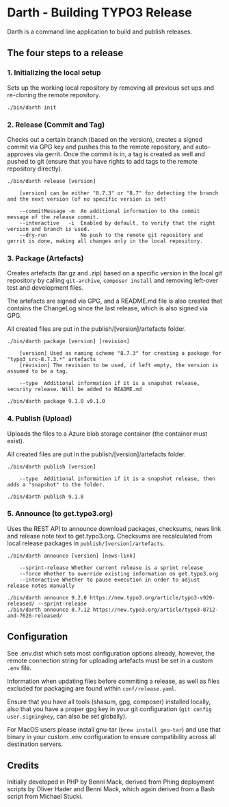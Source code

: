 # Darth - Building TYPO3 Release

Darth is a command line application to build and publish releases.

## The four steps to a release

### 1. Initializing the local setup

Sets up the working local repository by removing all previous set ups and re-cloning the remote repository.

    ./bin/darth init


### 2. Release (Commit and Tag)

Checks out a certain branch (based on the version), creates a signed commit via GPG key and pushes this to the
remote repository, and auto-approves via gerrit. Once the commit is in, a tag is created as well and pushed to
git (ensure that you have rights to add tags to the remote repository directly).

    ./bin/darth release [version]
        
        [version] can be either "8.7.3" or "8.7" for detecting the branch and the next version (of no specific version is set)
            
        --commitMessage -m  An additional information to the commit message of the release commit.
        --interactive   -i  Enabled by default, to verify that the right version and branch is used.
        --dry-run           No push to the remote git repository and gerrit is done, making all changes only in the local repository.
    

### 3. Package (Artefacts)

Creates artefacts (tar.gz and .zip) based on a specific version in the local git repository by calling `git-archive`,
`composer install` and removing left-over test and development files.

The artefacts are signed via GPG, and a README.md file is also created that contains the ChangeLog since the last
release, which is also signed via GPG.

All created files are put in the publish/[version]/artefacts folder.

    ./bin/darth package [version] [revision]
        
        [version] Used as naming scheme "8.7.3" for creating a package for "typo3_src-8.7.3.*" artefacts
        [revision] The revision to be used, if left empty, the version is assumed to be a tag.
            
        --type  Additional information if it is a snapshot release, security release. Will be added to README.md

    ./bin/darth package 9.1.0 v9.1.0

### 4. Publish (Upload)

Uploads the files to a Azure blob storage container (the container must exist).

All created files are put in the publish/[version]/artefacts folder.

    ./bin/darth publish [version]
        
        --type  Additional information if it is a snapshot release, then adds a "snapshot" to the folder.

    ./bin/darth publish 9.1.0

### 5. Announce (to get.typo3.org)

Uses the REST API to announce download packages, checksums, news link and
release note text to get.typo3.org. Checksums are recalculated from local
release packages in `publish/[version]/artefacts`.

    ./bin/darth announce [version] [news-link]
    
        --sprint-release Whether current release is a sprint release
        --force Whether to override existing information on get.typo3.org
        --interactive Whether to pause execution in order to adjust release notes manually
    
    ./bin/darth announce 9.2.0 https://new.typo3.org/article/typo3-v920-released/ --sprint-release
    ./bin/darth announce 8.7.12 https://new.typo3.org/article/typo3-8712-and-7626-released/

## Configuration

See .env.dist which sets most configuration options already, however, the remote connection string for uploading
artefacts must be set in a custom `.env` file.

Information when updating files before commiting a release, as well as files excluded for packaging are found
within `conf/release.yaml`.

Ensure that you have all tools (shasum, gpg, composer) installed locally, also that you have a proper gpg key
in your git configuration (`git config user.signingkey`, can also be set globally).

For MacOS users please install gnu-tar (`brew install gnu-tar`) and use that binary in your custom .env configuration
to ensure compatibility across all destination servers.

## Credits
Initially developed in PHP by Benni Mack, derived from Phing deployment scripts by Oliver Hader and Benni Mack, which
again derived from a Bash script from Michael Stucki.
